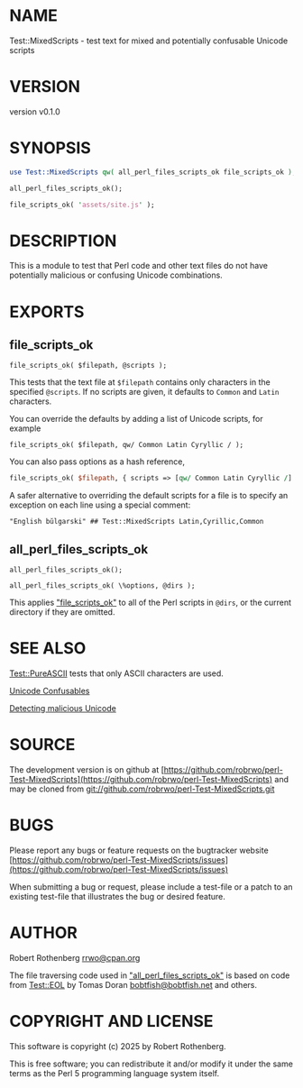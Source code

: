 # NAME

Test::MixedScripts - test text for mixed and potentially confusable Unicode scripts

# VERSION

version v0.1.0

# SYNOPSIS

```perl
use Test::MixedScripts qw( all_perl_files_scripts_ok file_scripts_ok );

all_perl_files_scripts_ok();

file_scripts_ok( 'assets/site.js' );
```

# DESCRIPTION

This is a module to test that Perl code and other text files do not have potentially malicious or confusing Unicode
combinations.

# EXPORTS

## file\_scripts\_ok

```
file_scripts_ok( $filepath, @scripts );
```

This tests that the text file at `$filepath` contains only characters in the specified `@scripts`.
If no scripts are given, it defaults to `Common` and `Latin` characters.

You can override the defaults by adding a list of Unicode scripts, for example

```
file_scripts_ok( $filepath, qw/ Common Latin Cyryllic / );
```

You can also pass options as a hash reference,

```perl
file_scripts_ok( $filepath, { scripts => [qw/ Common Latin Cyryllic /] } );
```

A safer alternative to overriding the default scripts for a file is to specify an exception on each line using a special
comment:

```
"English bŭlgarski" ## Test::MixedScripts Latin,Cyrillic,Common
```

## all\_perl\_files\_scripts\_ok

```
all_perl_files_scripts_ok();

all_perl_files_scripts_ok( \%options, @dirs );
```

This applies ["file\_scripts\_ok"](#file_scripts_ok) to all of the Perl scripts in `@dirs`, or the current directory if they are omitted.

# SEE ALSO

[Test::PureASCII](https://metacpan.org/pod/Test%3A%3APureASCII) tests that only ASCII characters are used.

[Unicode Confusables](https://util.unicode.org/UnicodeJsps/confusables.jsp)

[Detecting malicious Unicode](https://daniel.haxx.se/blog/2025/05/16/detecting-malicious-unicode/)

# SOURCE

The development version is on github at [https://github.com/robrwo/perl-Test-MixedScripts](https://github.com/robrwo/perl-Test-MixedScripts)
and may be cloned from [git://github.com/robrwo/perl-Test-MixedScripts.git](git://github.com/robrwo/perl-Test-MixedScripts.git)

# BUGS

Please report any bugs or feature requests on the bugtracker website
[https://github.com/robrwo/perl-Test-MixedScripts/issues](https://github.com/robrwo/perl-Test-MixedScripts/issues)

When submitting a bug or request, please include a test-file or a
patch to an existing test-file that illustrates the bug or desired
feature.

# AUTHOR

Robert Rothenberg <rrwo@cpan.org>

The file traversing code used in ["all\_perl\_files\_scripts\_ok"](#all_perl_files_scripts_ok) is based on code from [Test::EOL](https://metacpan.org/pod/Test%3A%3AEOL) by Tomas Doran
<bobtfish@bobtfish.net> and others.

# COPYRIGHT AND LICENSE

This software is copyright (c) 2025 by Robert Rothenberg.

This is free software; you can redistribute it and/or modify it under
the same terms as the Perl 5 programming language system itself.
